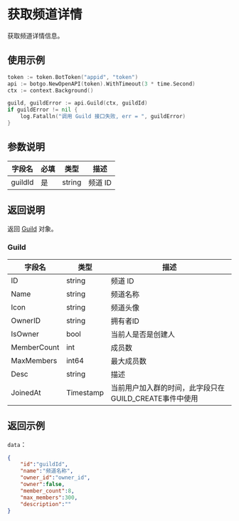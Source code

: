 # 获取频道详情

获取频道详情信息。

## 使用示例

```go
token := token.BotToken("appid", "token")
api := botgo.NewOpenAPI(token).WithTimeout(3 * time.Second)
ctx := context.Background()

guild, guildError := api.Guild(ctx, guildId)
if guildError != nil {
    log.Fatalln("调用 Guild 接口失败, err = ", guildError)
}
```

## 参数说明

| 字段名  | 必填 | 类型   | 描述    |
| ------- | ---- | ------ | ------- |
| guildId | 是   | string | 频道 ID |

## 返回说明

返回 [Guild](#guild) 对象。

### Guild

| 字段名       | 类型    | 描述               |
| ------------ | ------- | ------------------ |
| ID           | string  | 频道 ID            |
| Name         | string  | 频道名称           |
| Icon         | string  | 频道头像           |
| OwnerID      | string  | 拥有者ID          |
| IsOwner      | bool | 当前人是否是创建人 |
| MemberCount  | int  | 成员数             |
| MaxMembers   | int64  | 最大成员数         |
| Desc         | string  | 描述               |
| JoinedAt     | Timestamp | 当前用户加入群的时间，此字段只在GUILD_CREATE事件中使用|

## 返回示例

`data`：

```json
{
    "id":"guildId",
    "name":"频道名称",
    "owner_id":"owner_id",
    "owner":false,
    "member_count":8,
    "max_members":300,
    "description":""
}
```
